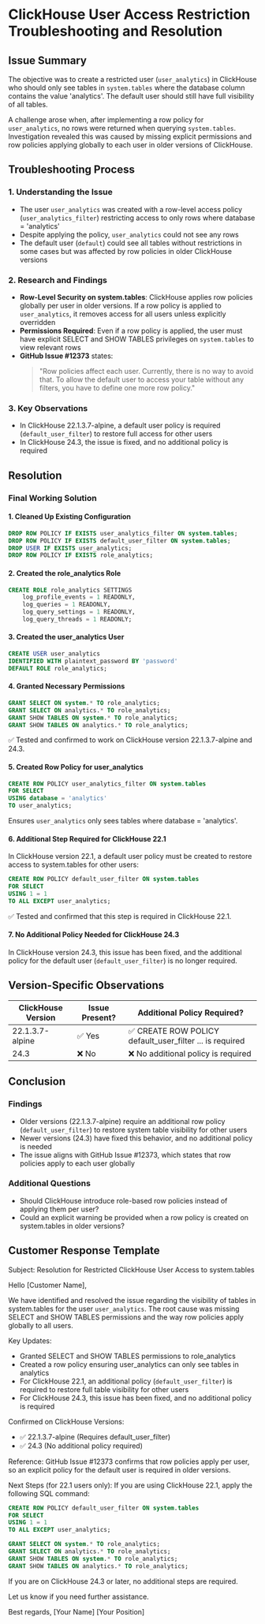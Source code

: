 # ClickHouse User Access Restriction Troubleshooting and Resolution

## Issue Summary

The objective was to create a restricted user (`user_analytics`) in ClickHouse who should only see tables in `system.tables` where the database column contains the value 'analytics'. The default user should still have full visibility of all tables.

A challenge arose when, after implementing a row policy for `user_analytics`, no rows were returned when querying `system.tables`. Investigation revealed this was caused by missing explicit permissions and row policies applying globally to each user in older versions of ClickHouse.

## Troubleshooting Process

### 1. Understanding the Issue
- The user `user_analytics` was created with a row-level access policy (`user_analytics_filter`) restricting access to only rows where database = 'analytics'
- Despite applying the policy, `user_analytics` could not see any rows
- The default user (`default`) could see all tables without restrictions in some cases but was affected by row policies in older ClickHouse versions

### 2. Research and Findings
- **Row-Level Security on system.tables**: ClickHouse applies row policies globally per user in older versions. If a row policy is applied to `user_analytics`, it removes access for all users unless explicitly overridden
- **Permissions Required**: Even if a row policy is applied, the user must have explicit SELECT and SHOW TABLES privileges on `system.tables` to view relevant rows
- **GitHub Issue #12373** states:
  > "Row policies affect each user. Currently, there is no way to avoid that. To allow the default user to access your table without any filters, you have to define one more row policy."

### 3. Key Observations
- In ClickHouse 22.1.3.7-alpine, a default user policy is required (`default_user_filter`) to restore full access for other users
- In ClickHouse 24.3, the issue is fixed, and no additional policy is required

## Resolution

### Final Working Solution

#### 1. Cleaned Up Existing Configuration
```sql
DROP ROW POLICY IF EXISTS user_analytics_filter ON system.tables;
DROP ROW POLICY IF EXISTS default_user_filter ON system.tables;
DROP USER IF EXISTS user_analytics;
DROP ROW POLICY IF EXISTS role_analytics;
```

#### 2. Created the role_analytics Role
```sql
CREATE ROLE role_analytics SETTINGS 
    log_profile_events = 1 READONLY, 
    log_queries = 1 READONLY, 
    log_query_settings = 1 READONLY, 
    log_query_threads = 1 READONLY;
```

#### 3. Created the user_analytics User
```sql
CREATE USER user_analytics 
IDENTIFIED WITH plaintext_password BY 'password' 
DEFAULT ROLE role_analytics;
```

#### 4. Granted Necessary Permissions
```sql
GRANT SELECT ON system.* TO role_analytics;
GRANT SELECT ON analytics.* TO role_analytics;
GRANT SHOW TABLES ON system.* TO role_analytics;
GRANT SHOW TABLES ON analytics.* TO role_analytics;
```

✅ Tested and confirmed to work on ClickHouse version 22.1.3.7-alpine and 24.3.

#### 5. Created Row Policy for user_analytics
```sql
CREATE ROW POLICY user_analytics_filter ON system.tables
FOR SELECT 
USING database = 'analytics' 
TO user_analytics;
```
Ensures `user_analytics` only sees tables where database = 'analytics'.

#### 6. Additional Step Required for ClickHouse 22.1
In ClickHouse version 22.1, a default user policy must be created to restore access to system.tables for other users:

```sql
CREATE ROW POLICY default_user_filter ON system.tables 
FOR SELECT 
USING 1 = 1 
TO ALL EXCEPT user_analytics;
```

✅ Tested and confirmed that this step is required in ClickHouse 22.1.

#### 7. No Additional Policy Needed for ClickHouse 24.3
In ClickHouse version 24.3, this issue has been fixed, and the additional policy for the default user (`default_user_filter`) is no longer required.

## Version-Specific Observations

| ClickHouse Version | Issue Present? | Additional Policy Required? |
|-------------------|----------------|---------------------------|
| 22.1.3.7-alpine   | ✅ Yes         | ✅ CREATE ROW POLICY default_user_filter ... is required |
| 24.3              | ❌ No          | ❌ No additional policy is required |

## Conclusion

### Findings
- Older versions (22.1.3.7-alpine) require an additional row policy (`default_user_filter`) to restore system table visibility for other users
- Newer versions (24.3) have fixed this behavior, and no additional policy is needed
- The issue aligns with GitHub Issue #12373, which states that row policies apply to each user globally

### Additional Questions
- Should ClickHouse introduce role-based row policies instead of applying them per user?
- Could an explicit warning be provided when a row policy is created on system.tables in older versions?

## Customer Response Template

Subject: Resolution for Restricted ClickHouse User Access to system.tables

Hello [Customer Name],

We have identified and resolved the issue regarding the visibility of tables in system.tables for the user `user_analytics`. The root cause was missing SELECT and SHOW TABLES permissions and the way row policies apply globally to all users.

Key Updates:
- Granted SELECT and SHOW TABLES permissions to role_analytics
- Created a row policy ensuring user_analytics can only see tables in analytics
- For ClickHouse 22.1, an additional policy (`default_user_filter`) is required to restore full table visibility for other users
- For ClickHouse 24.3, this issue has been fixed, and no additional policy is required

Confirmed on ClickHouse Versions:
- ✅ 22.1.3.7-alpine (Requires default_user_filter)
- ✅ 24.3 (No additional policy required)

Reference: GitHub Issue #12373 confirms that row policies apply per user, so an explicit policy for the default user is required in older versions.

Next Steps (for 22.1 users only):
If you are using ClickHouse 22.1, apply the following SQL command:

```sql
CREATE ROW POLICY default_user_filter ON system.tables 
FOR SELECT 
USING 1 = 1 
TO ALL EXCEPT user_analytics;

GRANT SELECT ON system.* TO role_analytics;
GRANT SELECT ON analytics.* TO role_analytics;
GRANT SHOW TABLES ON system.* TO role_analytics;
GRANT SHOW TABLES ON analytics.* TO role_analytics;
```

If you are on ClickHouse 24.3 or later, no additional steps are required.

Let us know if you need further assistance.

Best regards,
[Your Name]
[Your Position]
